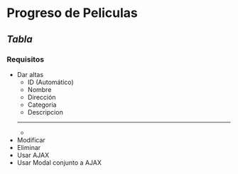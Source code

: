 # Progreso de Peliculas
## _Tabla_
### Requisitos
- Dar altas
  - ID (Automático)
  - Nombre
  - Dirección
  - Categoria
  - Descripcion
  - --
  -
- Modificar
- Eliminar
- Usar AJAX
- Usar Modal conjunto a AJAX

